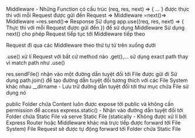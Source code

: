 Middleware - Những Function có cấu trúc (req, res, next) => { ... } được thực thi với mỗi Request được gửi đến
Request => Middleware =next()=> Middleware =res.send()=> Response
Sử dụng app.use((req, res, next) => { Thực thi với mỗi Request được gửi đến }) để sử dụng Middleware
Sử dụng next() cho phép Request tiếp tục tới Middleware tiếp theo

Request đi qua các Middleware theo thứ tự từ trên xuống dưới

.use() xử lí Request với bất cứ method nào
.get(),... sử dụng exact path thay vì match path như .use()

res.sendFile() nhận vào một đường dẫn tuyệt đối tới File được gửi đi
Sử dụng path.join() để tạo đường dẫn tuyệt đối tương thích với các File System khác nhau
\_\_dirname - Lưu trữ đường dẫn tuyệt đối tới thư mục chứa File sử dụng nó

public Folder chứa Content luôn được expose tới public và không cần permission để access
express.static() - Nhận vào đường dẫn tuyệt đối tới Folder chứa Static File và serve Static File (statically - Không được xử lí bởi Express Router hoặc Middleware khác mà trực tiếp được forward tới File System)
File Request sẽ được tự động forward tới Folder chứa Static File
